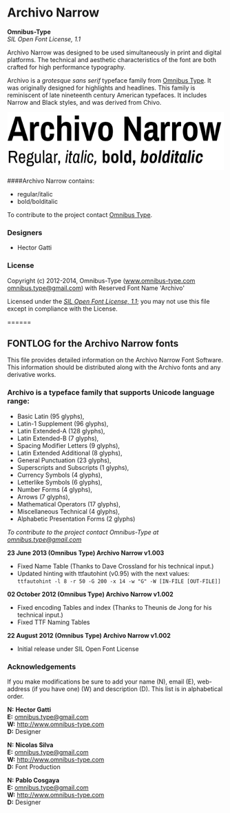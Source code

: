 # Archivo Narrow

**Omnibus-Type**  
*SIL Open Font License, 1.1*

Archivo Narrow was designed to be used simultaneously in print and digital platforms. The technical and aesthetic characteristics of the font are both crafted for high performance typography.

Archivo is a *grotesque sans serif* typeface family from [Omnibus Type](http://omnibus-type.com/). It was originally designed for highlights and headlines. This family is reminiscent of late nineteenth century American typefaces. It includes Narrow and Black styles, and was derived from Chivo.

![Sample of Archivo Narrow.](ArchivoNarrow.gif "Archivo Narrow")

####Archivo Narrow contains:
* regular/italic
* bold/bolditalic

To contribute to the project contact [Omnibus Type](http://omnibus-type.com/).

### Designers

* Hector Gatti

### License

Copyright (c) 2012-2014, Omnibus-Type (www.omnibus-type.com omnibus.type@gmail.com) with Reserved Font Name 'Archivo'

Licensed under the [*SIL Open Font License, 1.1*](http://scripts.sil.org/OFL); you may not use this file except in compliance with the License.

======
## FONTLOG for the Archivo Narrow fonts

This file provides detailed information on the Archivo Narrow Font Software.  
This information should be distributed along with the Archivo fonts and any derivative works.

### Archivo is a typeface family that supports Unicode language range: 

* Basic Latin (95 glyphs),
* Latin-1 Supplement (96 glyphs),
* Latin Extended-A (128 glyphs),
* Latin Extended-B (7 glyphs),
* Spacing Modifier Letters (9 glyphs),
* Latin Extended Additional (8 glyphs),
* General Punctuation (23 glyphs),
* Superscripts and Subscripts (1 glyphs),
* Currency Symbols (4 glyphs),
* Letterlike Symbols (6 glyphs),
* Number Forms (4 glyphs),
* Arrows (7 glyphs),
* Mathematical Operators (17 glyphs),
* Miscellaneous Technical (4 glyphs),
* Alphabetic Presentation Forms (2 glyphs)

*To contribute to the project contact Omnibus-Type at omnibus.type@gmail.com*

**23 June 2013 (Omnibus Type) Archivo Narrow v1.003**
- Fixed Name Table (Thanks to Dave Crossland for his technical input.)
- Updated hinting with ttfautohint (v0.95) with the next values: `ttfautohint -l 8 -r 50 -G 200 -x 14 -w "G" -W [IN-FILE [OUT-FILE]]`

**02 October 2012 (Omnibus Type) Archivo Narrow v1.002**
- Fixed encoding Tables and index (Thanks to Theunis de Jong for his technical input.)
- Fixed TTF Naming Tables

**22 August 2012 (Omnibus Type) Archivo Narrow v1.002**
- Initial release under SIL Open Font License

### Acknowledgements

If you make modifications be sure to add your name (N), email (E), web-address
(if you have one) (W) and description (D). This list is in alphabetical order.

**N:** **Hector Gatti**  
**E:** omnibus.type@gmail.com  
**W:** http://www.omnibus-type.com  
**D:** Designer

**N:** **Nicolas Silva**  
**E:** omnibus.type@gmail.com  
**W:** http://www.omnibus-type.com  
**D:** Font Production

**N:** **Pablo Cosgaya**  
**E:** omnibus.type@gmail.com  
**W:** http://www.omnibus-type.com  
**D:** Designer